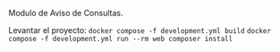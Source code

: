 Modulo de Aviso de Consultas.

Levantar el proyecto:
`docker compose -f development.yml build`
`docker compose -f development.yml run --rm web composer install`
